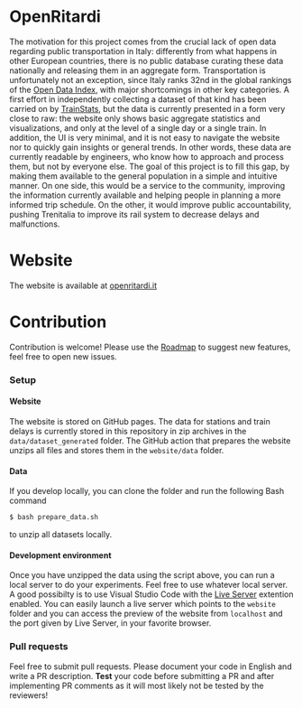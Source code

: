 # OpenRitardi
The motivation for this project comes from the crucial lack of open data regarding public transportation in Italy: differently from what happens in other European countries, there is no public database curating these data nationally and releasing them in an aggregate form. Transportation is unfortunately not an exception, since Italy ranks 32nd in the global rankings of the [Open Data Index](http://index.okfn.org/place/), with major shortcomings in other key categories. A first effort in independently collecting a dataset of that kind has been carried on by [TrainStats](https://trainstats.altervista.org/), but the data is currently presented in a form very close to raw: the website only shows basic aggregate statistics and visualizations, and only at the level of a single day or a single train. In addition, the UI is very minimal, and it is not easy to navigate the website nor to quickly gain insights or general trends. In other words, these data are currently readable by engineers, who know how to approach and process them, but not by everyone else. The goal of this project is to fill this gap, by making them available to the general population in a simple and intuitive manner. On one side, this would be a service to the community, improving the information currently available and helping people in planning a more informed trip schedule. On the other, it would improve public accountability, pushing Trenitalia to improve its rail system to decrease delays and malfunctions.

# Website
The website is available at [openritardi.it](https://openritardi.it)


# Contribution
Contribution is welcome! Please use the [Roadmap](https://github.com/giacomoorsi/OpenRitardi/issues/1) to suggest new features, feel free to open new issues. 

### Setup
#### Website
The website is stored on GitHub pages. The data for stations and train delays is currently stored in this repository in zip archives in the `data/dataset_generated` folder. 
The GitHub action that prepares the website unzips all files and stores them in the `website/data` folder.  

#### Data
If you develop locally, you can clone the folder and run the following Bash command 
```bash
$ bash prepare_data.sh
```
to unzip all datasets locally.

#### Development environment
Once you have unzipped the data using the script above, you can run a local server to do your experiments. Feel free to use whatever local server. 
A good possibilty is to use Visual Studio Code with the [Live Server](https://marketplace.visualstudio.com/items?itemName=ritwickdey.LiveServer) extention enabled. You can easily launch a live server which points to the `website` folder and you can access the preview of the website from `localhost` and the port given by Live Server, in your favorite browser. 

### Pull requests
Feel free to submit pull requests. Please document your code in English and write a PR description. **Test** your code before submitting a PR and after implementing PR comments as it will most likely not be tested by the reviewers!

